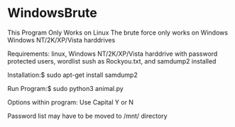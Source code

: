 # WindowsBrute
This Program Only Works on Linux
The brute force only works on Windows Windows NT/2K/XP/Vista harddrives


Requirements:
linux,
Windows NT/2K/XP/Vista harddrive with password protected users,
wordlist sush as Rockyou.txt, and
samdump2 installed

Installation:$ sudo apt-get install samdump2

Run Program:$ sudo python3 animal.py

Options within program: Use Capital Y or N

Password list may have to be moved to /mnt/ directory 
